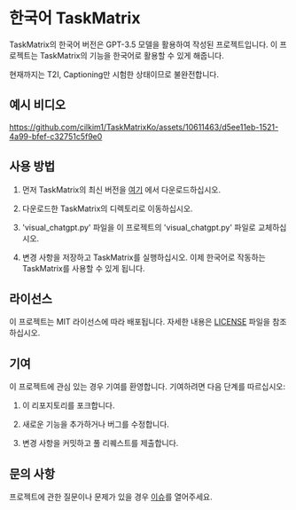 # 한국어 TaskMatrix

TaskMatrix의 한국어 버전은 GPT-3.5 모델을 활용하여 작성된 프로젝트입니다. 이 프로젝트는 TaskMatrix의 기능을 한국어로 활용할 수 있게 해줍니다.

현재까지는 T2I, Captioning만 시험한 상태이므로 불완전합니다.

## 예시 비디오

https://github.com/cilkim1/TaskMatrixKo/assets/10611463/d5ee11eb-1521-4a99-bfef-c32751c5f9e0



## 사용 방법

1. 먼저 TaskMatrix의 최신 버전을 [여기](https://github.com/microsoft/TaskMatrix) 에서 다운로드하십시오.

2. 다운로드한 TaskMatrix의 디렉토리로 이동하십시오.

3. 'visual_chatgpt.py' 파일을 이 프로젝트의 'visual_chatgpt.py' 파일로 교체하십시오.

4. 변경 사항을 저장하고 TaskMatrix를 실행하십시오. 이제 한국어로 작동하는 TaskMatrix를 사용할 수 있게 됩니다.

## 라이선스

이 프로젝트는 MIT 라이선스에 따라 배포됩니다. 자세한 내용은 [LICENSE](LICENSE) 파일을 참조하십시오.

## 기여

이 프로젝트에 관심 있는 경우 기여를 환영합니다. 기여하려면 다음 단계를 따르십시오:

1. 이 리포지토리를 포크합니다.

2. 새로운 기능을 추가하거나 버그를 수정합니다.

3. 변경 사항을 커밋하고 풀 리퀘스트를 제출합니다.

## 문의 사항

프로젝트에 관한 질문이나 문제가 있을 경우 [이슈](https://github.com/yourusername/TaskMatrix-Korean/issues)를 열어주세요.
